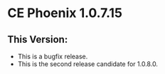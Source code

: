# CE Phoenix 1.0.7.15
## This Version:
* This is a bugfix release.
* This is the second release candidate for 1.0.8.0.
